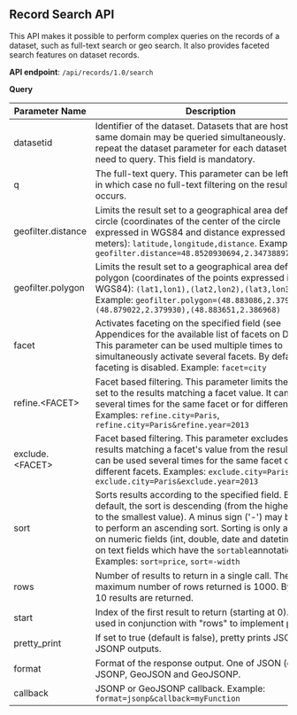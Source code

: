## Record Search API

This API makes it possible to perform complex queries on the records of a dataset, such as full-text search or geo search. It also provides faceted search features on dataset records.

**API endpoint**: `/api/records/1.0/search`

**Query**

Parameter Name | Description
-------------- | -----------
datasetid | Identifier of the dataset. Datasets that are hosted in the same domain may be queried simultaneously. Simply repeat the dataset parameter for each dataset you need to query. This field is mandatory.
q | The full-text query. This parameter can be left empty, in which case no full-text filtering on the result set occurs.
geofilter.distance | Limits the result set to a geographical area defined by a circle (coordinates of the center of the circle expressed in WGS84 and distance expressed in meters): `latitude,longitude,distance`. Example: `geofilter.distance=48.8520930694,2.34738897685,1000`
geofilter.polygon | Limits the result set to a geographical area defined by a polygon (coordinates of the points expressed in WGS84): `(lat1,lon1),(lat2,lon2),(lat3,lon3)`. Example: `geofilter.polygon=(48.883086,2.379072),(48.879022,2.379930),(48.883651,2.386968)`
facet | Activates faceting on the specified field (see Appendices for the available list of facets on Datasets). This parameter can be used multiple times to simultaneously activate several facets. By default, faceting is disabled. Example: `facet=city`
refine.&lt;FACET&gt; | Facet based filtering. This parameter limits the result set to the results matching a facet value. It can be used several times for the same facet or for different facets. Examples: `refine.city=Paris`, `refine.city=Paris&refine.year=2013`
exclude.&lt;FACET&gt;	| Facet based filtering. This parameter excludes the results matching a facet's value from the result set. It can be used several times for the same facet or for different facets. Examples: `exclude.city=Paris`, `exclude.city=Paris&exclude.year=2013`
sort | Sorts results according to the specified field. By default, the sort is descending (from the highest value to the smallest value). A minus sign ('-') may be used to perform an ascending sort. Sorting is only available on numeric fields (int, double, date and datetime) and on text fields which have the `sortable`annotation. Examples: `sort=price`, `sort=-width`
rows | Number of results to return in a single call. The maximum number of rows returned is 1000. By default, 10 results are returned.
start| Index of the first result to return (starting at 0). To be used in conjunction with "rows" to implement paging.
pretty_print | If set to true (default is false), pretty prints JSON and JSONP outputs.
format | Format of the response output. One of JSON (default), JSONP, GeoJSON and GeoJSONP.
callback | JSONP or GeoJSONP callback. Example: `format=jsonp&callback=myFunction`

